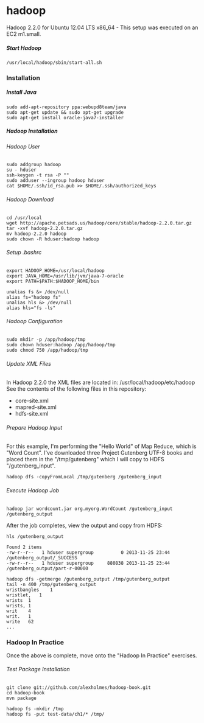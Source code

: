 hadoop
======

Hadoop 2.2.0 for Ubuntu 12.04 LTS x86_64 - This setup was executed on an EC2 m1.small.


##### Start Hadoop

```
/usr/local/hadoop/sbin/start-all.sh
```

### Installation

##### Install Java
```
sudo add-apt-repository ppa:webupd8team/java  
sudo apt-get update && sudo apt-get upgrade  
sudo apt-get install oracle-java7-installer 
```

##### Hadoop Installation
###### Hadoop User
```
sudo addgroup hadoop
su - hduser
ssh-keygen -t rsa -P ""
sudo adduser --ingroup hadoop hduser
cat $HOME/.ssh/id_rsa.pub >> $HOME/.ssh/authorized_keys
```

###### Hadoop Download
```
cd /usr/local
wget http://apache.petsads.us/hadoop/core/stable/hadoop-2.2.0.tar.gz
tar -xvf hadoop-2.2.0.tar.gz
mv hadoop-2.2.0 hadoop
sudo chown -R hduser:hadoop hadoop
```

###### Setup .bashrc
```
export HADOOP_HOME=/usr/local/hadoop
export JAVA_HOME=/usr/lib/jvm/java-7-oracle
export PATH=$PATH:$HADOOP_HOME/bin

unalias fs &> /dev/null
alias fs="hadoop fs"
unalias hls &> /dev/null
alias hls="fs -ls"
```

###### Hadoop Configuration
```
sudo mkdir -p /app/hadoop/tmp
sudo chown hduser:hadoop /app/hadoop/tmp
sudo chmod 750 /app/hadoop/tmp
```

###### Update XML Files
In Hadoop 2.2.0 the XML files are located in: /usr/local/hadoop/etc/hadoop
See the contents of the following files in this repository:
* core-site.xml
* mapred-site.xml
* hdfs-site.xml

###### Prepare Hadoop Input
For this example, I'm performing the "Hello World" of Map Reduce, which is "Word Count". I've downloaded three
Project Gutenberg UTF-8 books and placed them in the "/tmp/gutenberg" which I will copy to HDFS "/gutenberg_input".

```
hadoop dfs -copyFromLocal /tmp/gutenberg /gutenberg_input
```

###### Execute Hadoop Job
```
hadoop jar wordcount.jar org.myorg.WordCount /gutenberg_input /gutenberg_output
```

After the job completes, view the output and copy from HDFS: 
```
hls /gutenberg_output

Found 2 items
-rw-r--r--   1 hduser supergroup          0 2013-11-25 23:44 /gutenberg_output/_SUCCESS
-rw-r--r--   1 hduser supergroup     880838 2013-11-25 23:44 /gutenberg_output/part-r-00000

hadoop dfs -getmerge /gutenberg_output /tmp/gutenberg_output
tail -n 400 /tmp/gutenberg_output
wristbangles	1
wristlet,	1
wrists	1
wrists,	1
writ	4
writ.	1
write	62
...
```


### Hadoop In Practice
Once the above is complete, move onto the "Hadoop In Practice" exercises. 

###### Test Package Installation
```
git clone git://github.com/alexholmes/hadoop-book.git
cd hadoop-book
mvn package

hadoop fs -mkdir /tmp
hadoop fs -put test-data/ch1/* /tmp/
```

